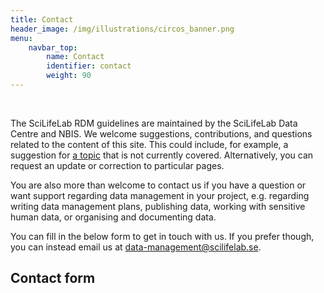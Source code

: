 ```yaml
---
title: Contact
header_image: /img/illustrations/circos_banner.png
menu:
    navbar_top:
        name: Contact
        identifier: contact
        weight: 90
---
```

&nbsp;

The SciLifeLab RDM guidelines are maintained by the SciLifeLab Data Centre and NBIS. We welcome suggestions, contributions, and questions related to the content of this site. This could include, for example, a suggestion for [a topic](/topics/) that is not currently covered. Alternatively, you can request an update or correction to particular pages.

You are also more than welcome to contact us if you have a question or want support regarding data management in your project, e.g. regarding writing data management plans, publishing data, working with sensitive human data, or organising and documenting data.

You can fill in the below form to get in touch with us. If you prefer though, you can instead email us at <data-management@scilifelab.se>.

## Contact form

